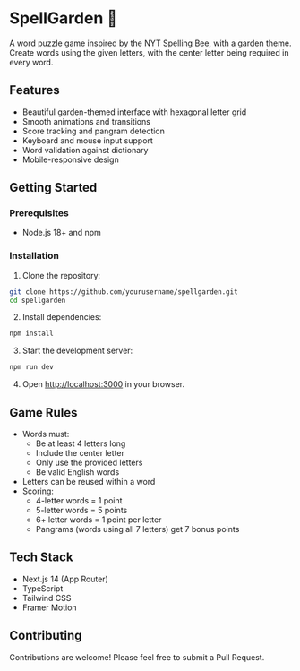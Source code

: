 # SpellGarden 🌸

A word puzzle game inspired by the NYT Spelling Bee, with a garden theme. Create words using the given letters, with the center letter being required in every word.

## Features

- Beautiful garden-themed interface with hexagonal letter grid
- Smooth animations and transitions
- Score tracking and pangram detection
- Keyboard and mouse input support
- Word validation against dictionary
- Mobile-responsive design

## Getting Started

### Prerequisites

- Node.js 18+ and npm

### Installation

1. Clone the repository:
```bash
git clone https://github.com/yourusername/spellgarden.git
cd spellgarden
```

2. Install dependencies:
```bash
npm install
```

3. Start the development server:
```bash
npm run dev
```

4. Open [http://localhost:3000](http://localhost:3000) in your browser.

## Game Rules

- Words must:
  - Be at least 4 letters long
  - Include the center letter
  - Only use the provided letters
  - Be valid English words
- Letters can be reused within a word
- Scoring:
  - 4-letter words = 1 point
  - 5-letter words = 5 points
  - 6+ letter words = 1 point per letter
  - Pangrams (words using all 7 letters) get 7 bonus points

## Tech Stack

- Next.js 14 (App Router)
- TypeScript
- Tailwind CSS
- Framer Motion

## Contributing

Contributions are welcome! Please feel free to submit a Pull Request.